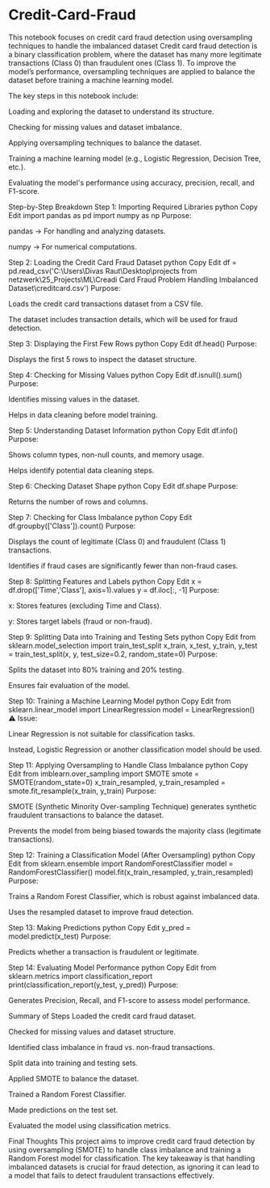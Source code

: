 # Credit-Card-Fraud
This notebook focuses on credit card fraud detection using oversampling techniques to handle the imbalanced dataset
Credit card fraud detection is a binary classification problem, where the dataset has many more legitimate transactions (Class 0) than fraudulent ones (Class 1). To improve the model’s performance, oversampling techniques are applied to balance the dataset before training a machine learning model.

The key steps in this notebook include:

Loading and exploring the dataset to understand its structure.

Checking for missing values and dataset imbalance.

Applying oversampling techniques to balance the dataset.

Training a machine learning model (e.g., Logistic Regression, Decision Tree, etc.).

Evaluating the model's performance using accuracy, precision, recall, and F1-score.

Step-by-Step Breakdown
Step 1: Importing Required Libraries
python
Copy
Edit
import pandas as pd
import numpy as np
Purpose:

pandas → For handling and analyzing datasets.

numpy → For numerical computations.

Step 2: Loading the Credit Card Fraud Dataset
python
Copy
Edit
df = pd.read_csv('C:\\Users\\Divas Raut\\Desktop\\projects from netzwerk\\25_Projects\\ML\\Creadi Card Fraud Problem Handling Imbalanced Dataset\\creditcard.csv')
Purpose:

Loads the credit card transactions dataset from a CSV file.

The dataset includes transaction details, which will be used for fraud detection.

Step 3: Displaying the First Few Rows
python
Copy
Edit
df.head()
Purpose:

Displays the first 5 rows to inspect the dataset structure.

Step 4: Checking for Missing Values
python
Copy
Edit
df.isnull().sum()
Purpose:

Identifies missing values in the dataset.

Helps in data cleaning before model training.

Step 5: Understanding Dataset Information
python
Copy
Edit
df.info()
Purpose:

Shows column types, non-null counts, and memory usage.

Helps identify potential data cleaning steps.

Step 6: Checking Dataset Shape
python
Copy
Edit
df.shape
Purpose:

Returns the number of rows and columns.

Step 7: Checking for Class Imbalance
python
Copy
Edit
df.groupby(['Class']).count()
Purpose:

Displays the count of legitimate (Class 0) and fraudulent (Class 1) transactions.

Identifies if fraud cases are significantly fewer than non-fraud cases.

Step 8: Splitting Features and Labels
python
Copy
Edit
x = df.drop(['Time','Class'], axis=1).values
y = df.iloc[:, -1]
Purpose:

x: Stores features (excluding Time and Class).

y: Stores target labels (fraud or non-fraud).

Step 9: Splitting Data into Training and Testing Sets
python
Copy
Edit
from sklearn.model_selection import train_test_split
x_train, x_test, y_train, y_test = train_test_split(x, y, test_size=0.2, random_state=0)
Purpose:

Splits the dataset into 80% training and 20% testing.

Ensures fair evaluation of the model.

Step 10: Training a Machine Learning Model
python
Copy
Edit
from sklearn.linear_model import LinearRegression
model = LinearRegression()
⚠ Issue:

Linear Regression is not suitable for classification tasks.

Instead, Logistic Regression or another classification model should be used.

Step 11: Applying Oversampling to Handle Class Imbalance
python
Copy
Edit
from imblearn.over_sampling import SMOTE
smote = SMOTE(random_state=0)
x_train_resampled, y_train_resampled = smote.fit_resample(x_train, y_train)
Purpose:

SMOTE (Synthetic Minority Over-sampling Technique) generates synthetic fraudulent transactions to balance the dataset.

Prevents the model from being biased towards the majority class (legitimate transactions).

Step 12: Training a Classification Model (After Oversampling)
python
Copy
Edit
from sklearn.ensemble import RandomForestClassifier
model = RandomForestClassifier()
model.fit(x_train_resampled, y_train_resampled)
Purpose:

Trains a Random Forest Classifier, which is robust against imbalanced data.

Uses the resampled dataset to improve fraud detection.

Step 13: Making Predictions
python
Copy
Edit
y_pred = model.predict(x_test)
Purpose:

Predicts whether a transaction is fraudulent or legitimate.

Step 14: Evaluating Model Performance
python
Copy
Edit
from sklearn.metrics import classification_report
print(classification_report(y_test, y_pred))
Purpose:

Generates Precision, Recall, and F1-score to assess model performance.

Summary of Steps
Loaded the credit card fraud dataset.

Checked for missing values and dataset structure.

Identified class imbalance in fraud vs. non-fraud transactions.

Split data into training and testing sets.

Applied SMOTE to balance the dataset.

Trained a Random Forest Classifier.

Made predictions on the test set.

Evaluated the model using classification metrics.

Final Thoughts
This project aims to improve credit card fraud detection by using oversampling (SMOTE) to handle class imbalance and training a Random Forest model for classification. The key takeaway is that handling imbalanced datasets is crucial for fraud detection, as ignoring it can lead to a model that fails to detect fraudulent transactions effectively.
